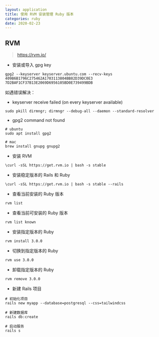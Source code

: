 ```yaml
---
layout: application
title: 使用 RVM 安装管理 Ruby 版本
categories: ruby
date: 2020-02-23
---
```



## RVM

> https://rvm.io/

- 安装或导入 gpg key

```shell
gpg2 --keyserver keyserver.ubuntu.com --recv-keys 409B6B1796C275462A1703113804BB82D39DC0E3 7D2BAF1CF37B13E2069D6956105BD0E739499BDB
```

如遇错误解决：

- keyserver receive failed (on every keyserver available)

```shell
sudo pkill dirmngr; dirmngr --debug-all --daemon --standard-resolver
```

- gpg2 command not found

```shell
# ubuntu
sudo apt install gpg2

# mac
brew install gnupg gnupg2
```

- 安装 RVM

```shell
\curl -sSL https://get.rvm.io | bash -s stable
```

- 安装稳定版本的 Rails 和 Ruby

```shell
\curl -sSL https://get.rvm.io | bash -s stable --rails
```

- 查看当前安装的 Ruby 版本

```shell
rvm list
```

- 查看当前可安装的 Ruby 版本

```shell
rvm list known
```

- 安装指定版本的 Ruby

```shell
rvm install 3.0.0
```

- 切换到指定版本的 Ruby

```shell
rvm use 3.0.0
```

- 卸载指定版本的 Ruby

```shell
rvm remove 3.0.0
```

- 新建 Rails 项目

```shell
# 初始化项目
rails new myapp --database=postgresql --css=tailwindcss

# 新建数据库
rails db:create

# 启动服务
rails s
```
